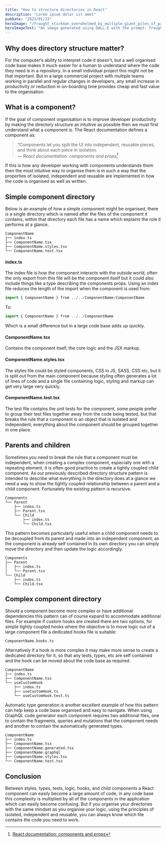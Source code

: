 ```yaml
---
title: "How to structure directories in React"
description: "Lorem ipsum dolor sit amet"
pubDate: "2023/01/23"
heroImage: "/fraught_stickman_overwhelmed_by_multiple_giant_piles_of_paper.webp"
heroImageText: "An image generated using DALL.E with the prompt: fraught stickman overwhelmed by multiple giant piles of paper"
---
```


## Why does directory structure matter?

For the computer’s ability to interpret code it doesn’t, but a well organised code base makes it much easier for a human to understand where the code they need is in a repository. In a small individual project this might not be that important. But in a large commercial project with multiple teams working in parallel and regular changes in developers, any small increase in productivity or reduction in on-boarding time provides cheap and fast value to the organisation.

## What is a component?

If the goal of component organisation is to improve developer productivity by making the directory structure as intuitive as possible then we must first understand what a component is. The React documentation defines a component as:

> “Components let you split the UI into independent, reusable pieces, and think about each piece in isolation.<br>
> — <cite>React documentation: components and props[^1]</cite>

[^1]: [React documentation: components and props](https://reactjs.org/docs/components-and-props.html)

If this is how any developer working with components understands them then the most intuitive way to organise them is in such a way that the properties of isolated, independent and reusable are implemented in how the code is organised as well as written.

## Simple component directory

Below is an example of how a simple component might be organised, there is a single directory which is named after the files of the component it contains, within that directory each file has a name which explains the role it performs at a glance.

```
ComponentName
├── index.ts
├── ComponentName.tsx
├── ComponentName.styles.tsx
└── ComponentName.test.tsx
```

#### index.ts

The index file is how the component interacts with the outside world, often the only export from this file will be the component itself but it could also include things like a type describing the components props. Using an index file reduces the length of the import when the component is used from:

```TypeScript
import { ComponentName } from ../../ComponentName/ComponentName
```

To:

```TypeScript
import { ComponentName } from ../../ComponentName
```

Which is a small difference but in a large code base adds up quickly.

#### ComponentName.tsx

Contains the component itself, the core logic and the JSX markup.

#### ComponentName.styles.tsx

The styles file could be styled components, CSS in JS, SASS, CSS etc, but it is split out from the main component because styling often generates a lot of lines of code and a single file containing logic, styling and markup can get very large very quickly.

#### ComponentName.test.tsx

The test file contains the unit tests for the component, some people prefer to group their test files together away from the code being tested, but that breaks the rule that a component is an object that is isolated and independent; everything about the component should be grouped together in one place.

## Parents and children

Sometimes you need to break the rule that a component must be independent, when creating a complex component, especially one with a repeating element, it is often good practice to create a tightly coupled child component. As our previously described directory structure pattern is intended to describe what everything in the directory does at a glance we need a way to show the tightly coupled relationship between a parent and a child component. Fortunately the existing pattern is recursive.

```
Components
└── Parent
    ├── index.ts
    ├── Parent.tsx
    └── Child
        ├── index.ts
        └── Child.tsx
```

This pattern becomes particularly useful when a child component needs to be decoupled from its parent and made into an independent component, as the component is already self contained in its own directory you can simply move the directory and then update the logic accordingly.

```
Components
├── Parent
│   ├── index.ts
│   └── Parent.tsx
└── Child
    ├── index.ts
    └── Child.tsx
```

## Complex component directory

Should a component become more complex or have additional dependencies this pattern can of course expand to accommodate additional files. For example if custom hooks are created there are two options, for simple tightly coupled hooks where the objective is to move logic out of a large component file a dedicated hooks file is suitable:

```
ComponentName.hooks.ts
```

Alternatively if a hook is more complex it may make more sense to create a dedicated directory for it, so that any tests, types, etc are self contained and the hook can be moved about the code base as required.

```
ComponentName
├── index.ts
├── ComponentName.tsx
└── useCustomHook
    ├── index.ts
    ├── useCustomHook.ts
    └── useCustomHook.test.ts
```

Automatic type generation is another excellent example of how this pattern can help keep a code base organised and easy to navigate. When using GraphQL code generator each component requires two additional files, one to contain the fragments, queries and mutations that the component needs and another to contain the automatically generated types.

```
ComponentName
├── index.ts
├── ComponentName.tsx
├── ComponentName.generated.tsx
├── ComponentName.graphql
├── ComponentName.styles.tsx
└── ComponentName.test.tsx
```

## Conclusion

Between styles, types, tests, logic, hooks, and child components a React component can easily become a large amount of code, in any code base this complexity is multiplied by all of the components in the application which can easily become confusing. But if you organise your directories with the same mindset as you organise your logic, using the principles of isolated, independent and reusable, you can always know which file contains the code you need to work.
